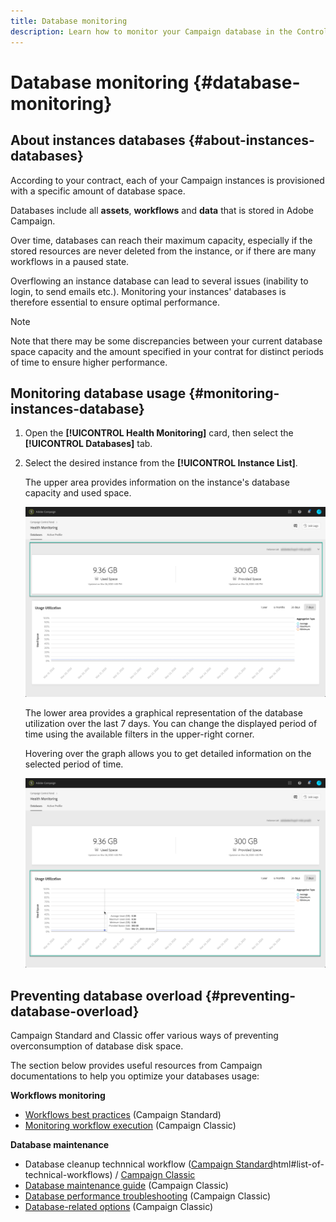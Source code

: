 ```yaml
---
title: Database monitoring
description: Learn how to monitor your Campaign database in the Control Panel
---
```


# Database monitoring {#database-monitoring}

## About instances databases {#about-instances-databases}

According to your contract, each of your Campaign instances is provisioned with a specific amount of database space.

Databases include all **assets**, **workflows** and **data** that is stored in Adobe Campaign.

Over time, databases can reach their maximum capacity, especially if the stored resources are never deleted from the instance, or if there are many workflows in a paused state.

Overflowing an instance database can lead to several issues (inability to login, to send emails etc.). Monitoring your instances' databases is therefore essential to ensure optimal performance.

>[!NOTE]
>
>Note that there may be some discrepancies between your current database space capacity and the amount specified in your contrat for distinct periods of time to ensure higher performance.

## Monitoring database usage {#monitoring-instances-database}

1. Open the **[!UICONTROL Health Monitoring]** card, then select the **[!UICONTROL Databases]** tab.

1. Select the desired instance from the **[!UICONTROL Instance List]**.

    The upper area provides information on the instance's database capacity and used space.

    ![](assets/databases_dashboard.png)

    The lower area provides a graphical representation of the database utilization over the last 7 days. You can change the displayed period of time using the available filters in the upper-right corner.

    Hovering over the graph allows you to get detailed information on the selected period of time.

    ![](assets/databases_dashboard_detail.png)

## Preventing database overload {#preventing-database-overload}

Campaign Standard and Classic offer various ways of preventing overconsumption of database disk space.

The section below provides useful resources from Campaign documentations to help you optimize your databases usage:

**Workflows monitoring**

* [Workflows best practices](https://docs.adobe.com/content/help/en/campaign-standard/using/managing-processes-and-data/workflow-general-operation/best-practices-workflows.html) (Campaign Standard)
* [Monitoring workflow execution](https://docs.adobe.com/help/en/campaign-classic/using/automating-with-workflows/monitoring-workflows/monitoring-workflow-execution.html) (Campaign Classic)

**Database maintenance**

* Database cleanup technnical workflow ([Campaign Standard](https://docs.adobe.com/help/en/campaign-standard/using/administrating/application-settings/technical-workflows.)html#list-of-technical-workflows) / [Campaign Classic](https://docs.adobe.com/help/en/campaign-classic/using/monitoring-campaign-classic/data-processing/database-cleanup-workflow.html)
* [Database maintenance guide](https://docs.adobe.com/content/help/en/campaign-classic/using/monitoring-campaign-classic/database-maintenance/recommendations.html) (Campaign Classic)
* [Database performance troubleshooting](https://docs.adobe.com/content/help/en/campaign-classic/using/monitoring-campaign-classic/troubleshooting/database-performances.html) (Campaign Classic)
* [Database-related options](https://docs.adobe.com/help/en/campaign-classic/using/installing-campaign-classic/appendices/configuring-campaign-options.html#database) (Campaign Classic)
